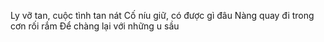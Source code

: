 Ly vỡ tan, cuộc tình tan nát
Cố níu giữ, có được gì đâu
Nàng quay đi trong cơn rối rắm
Để chàng lại với những u sầu

